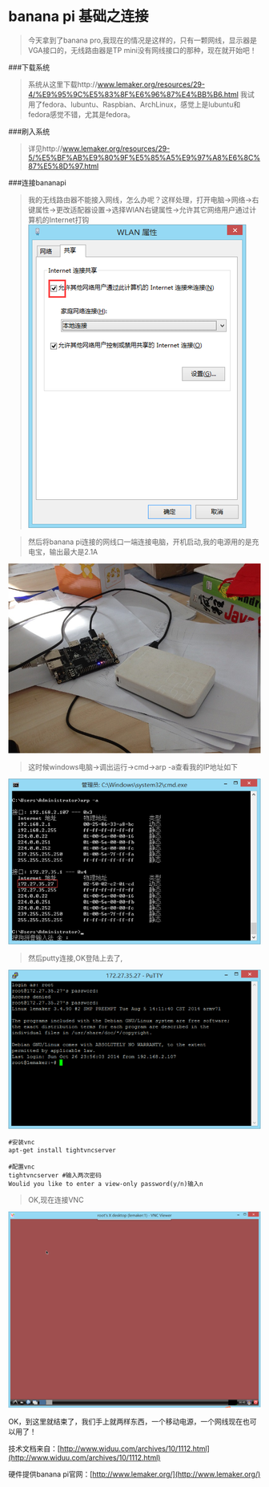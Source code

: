 banana pi 基础之连接
===

>今天拿到了banana pro,我现在的情况是这样的，只有一颗网线，显示器是VGA接口的，无线路由器是TP mini没有网线接口的那种，现在就开始吧！


###下载系统

>系统从这里下载http://www.lemaker.org/resources/29-4/%E9%95%9C%E5%83%8F%E6%96%87%E4%BB%B6.html
>我试用了fedora、lubuntu、Raspbian、ArchLinux，感觉上是lubuntu和fedora感觉不错，尤其是fedora。

###刷入系统


>详见http://www.lemaker.org/resources/29-5/%E5%BF%AB%E9%80%9F%E5%85%A5%E9%97%A8%E6%8C%87%E5%8D%97.html

###连接bananapi

>我的无线路由器不能接入网线，怎么办呢？这样处理，打开电脑->网络->右键属性->更改适配器设置->选择WlAN右键属性->允许其它网络用户通过计算机的Internet打钩
![wlan连接](https://raw.githubusercontent.com/widuu/banana-pi/master/images/wlan.png)

>然后将banana pi连接的网线口一端连接电脑，开机启动,我的电源用的是充电宝，输出最大是2.1A

![连接banana pi](https://raw.githubusercontent.com/widuu/banana-pi/master/images/IMG_0078.JPG)

>这时候windows电脑->调出运行->cmd->arp -a查看我的IP地址如下

![arp -a](https://raw.githubusercontent.com/widuu/banana-pi/master/images/arp.png)

>然后putty连接,OK登陆上去了,

![putty](https://raw.githubusercontent.com/widuu/banana-pi/master/images/bananapi-linux.png)

	#安装vnc
	apt-get install tightvncserver

	#配置vnc
	tightvncserver #输入两次密码
	Woulid you like to enter a view-only password(y/n)输入n


>OK,现在连接VNC


![vnc](https://raw.githubusercontent.com/widuu/banana-pi/master/images/vnc.png)

OK，到这里就结束了，我们手上就两样东西，一个移动电源，一个网线现在也可以用了！

技术文档来自：[http://www.widuu.com/archives/10/1112.html](http://www.widuu.com/archives/10/1112.html)

硬件提供banana pi官网：[http://www.lemaker.org/](http://www.lemaker.org/)
	





